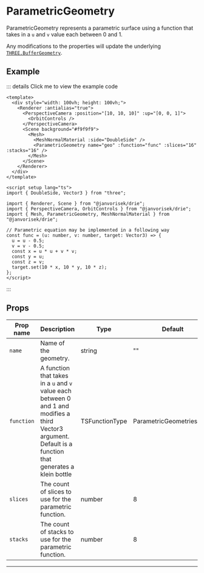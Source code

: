 # ParametricGeometry

  <script setup>
  import ParametricGeometry from '../../examples/ParametricGeometry.vue'
  </script>

ParametricGeometry represents a parametric surface using a function that takes in a `u` and `v` value each between 0 and 1.

Any modifications to the properties will update the underlying [`THREE.BufferGeometry`](https://threejs.org/docs/#api/en/core/BufferGeometry).

## Example

  <ClientOnly>
    <ParametricGeometry />
  </ClientOnly>

::: details Click me to view the example code

```vue{10,25-32}
<template>
  <div style="width: 100vh; height: 100vh;">
    <Renderer :antialias="true">
      <PerspectiveCamera :position="[10, 10, 10]" :up="[0, 0, 1]">
        <OrbitControls />
      </PerspectiveCamera>
      <Scene background="#f9f9f9">
        <Mesh>
          <MeshNormalMaterial :side="DoubleSide" />
          <ParametricGeometry name="geo" :function="func" :slices="16" :stacks="16" />
        </Mesh>
      </Scene>
    </Renderer>
  </div>
</template>

<script setup lang="ts">
import { DoubleSide, Vector3 } from "three";

import { Renderer, Scene } from "@janvorisek/drie";
import { PerspectiveCamera, OrbitControls } from "@janvorisek/drie";
import { Mesh, ParametricGeometry, MeshNormalMaterial } from "@janvorisek/drie";

// Parametric equation may be implemented in a following way
const func = (u: number, v: number, target: Vector3) => {
  u = u - 0.5;
  v = v - 0.5;
  const x = u * u + v * v;
  const y = u;
  const z = v;
  target.set(10 * x, 10 * y, 10 * z);
};
</script>
```

:::


## Props

| Prop name | Description                                                                                                                                                      | Type           | Default                    |
| --------- | ---------------------------------------------------------------------------------------------------------------------------------------------------------------- | -------------- | -------------------------- |
|` name      `| Name of the geometry.                                                                                                                                            | string         | ""                         |
|` function  `| A function that takes in a `u` and `v` value each between 0 and 1 and modifies a third Vector3 argument.<br/>Default is a function that generates a klein bottle | TSFunctionType | ParametricGeometries.klein |
|` slices    `| The count of slices to use for the parametric function.                                                                                                          | number         | 8                          |
|` stacks    `| The count of stacks to use for the parametric function.                                                                                                          | number         | 8                          |

---

